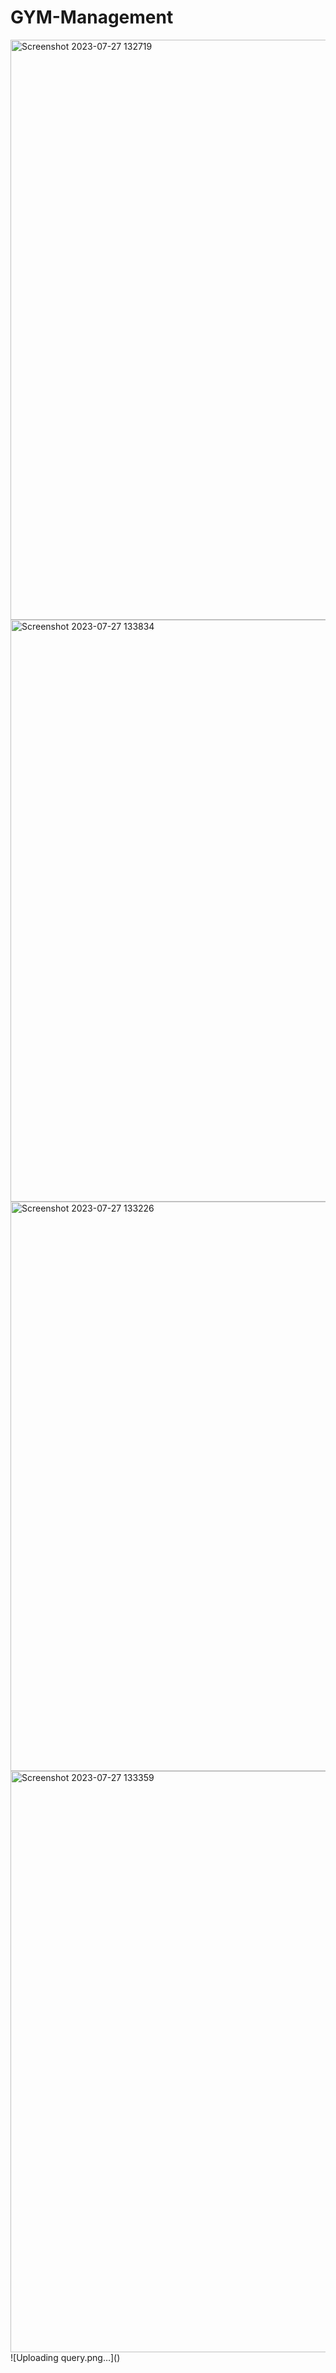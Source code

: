 # GYM-Management
<img width="1831" height="928" alt="Screenshot 2023-07-27 132719" src="https://github.com/user-attachments/assets/96b4cfaa-28f3-47d5-92a5-00184440e121" />
<img width="1833" height="931" alt="Screenshot 2023-07-27 133834" src="https://github.com/user-attachments/assets/30b80d38-5b83-42bb-b751-ca5ca6d65bd3" />
<img width="1829" height="911" alt="Screenshot 2023-07-27 133226" src="https://github.com/user-attachments/assets/cea49c74-f419-4fc1-a221-aefdc24013e0" />
<img width="1828" height="930" alt="Screenshot 2023-07-27 133359" src="https://github.com/user-attachments/assets/0a84731e-5e7f-4903-a152-c986d23b79e8" />
![Uploading query.png…]()

